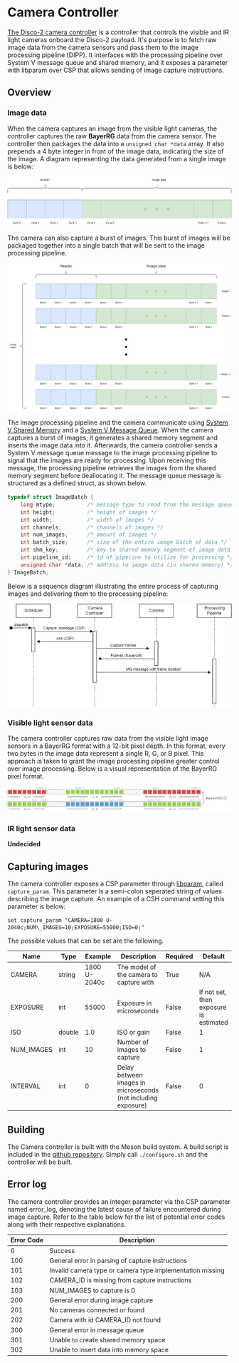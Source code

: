 # Camera Controller
[The Disco-2 camera controller](https://github.com/ivaroli/DiscoCameraController) is a controller that controls the visible and IR light cameras onboard the Disco-2 payload. It's purpose is to fetch raw image data from the camera sensors and pass them to the image processing pipeline (DIPP). It interfaces with the processing pipeline over System V message queue and shared memory, and it exposes a parameter with libparam over CSP that allows sending of image capture instructions.

## Overview

### Image data
When the camera captures an image from the visible light cameras, the controller captures the raw **BayerRG** data from the camera sensor. The controller then packages the data into a `unsigned char *data` array. It also prepends a 4 byte integer in front of the image data, indicating the size of the image. A diagram representing the data generated from a single image is below:

![Data reprisentation of a single image](doc/image_data_content.drawio.png)

The camera can also capture a burst of images. This burst of images will be packaged together into a single batch that will be sent to the image processing pipeline.

![Data reprisentation of a burst of images](doc/image_batch.drawio.png)

The image processing pipeline and the camera communicate using [System V Shared Memory](https://docs.oracle.com/cd/E19683-01/816-5042/svipc-41256/index.html) and a [System V Message Queue](https://docs.oracle.com/cd/E19683-01/816-5042/svipc-23310/index.html). When the camera captures a burst of images, it generates a shared memory segment and inserts the image data into it. Afterwards, the camera controller sends a System V message queue message to the image processing pipeline to signal that the images are ready for processing. Upon receiving this message, the processing pipeline retrieves the images from the shared memory segment before deallocating it. The message queue message is structured as a defined struct, as shown below.

```c
typedef struct ImageBatch {
    long mtype;          /* message type to read from the message queue */
    int height;          /* height of images */
    int width;           /* width of images */
    int channels;        /* channels of images */
    int num_images;      /* amount of images */
    int batch_size;      /* size of the entire image batch of data */
    int shm_key;         /* key to shared memory segment of image data */
    int pipeline_id;     /* id of pipeline to utilize for processing */
    unsigned char *data; /* address to image data (in shared memory) */
} ImageBatch;
```

Below is a sequence diagram illustrating the entire process of capturing images and delivering them to the processing pipeline:

![Sequecne diagram of capturing images and delivering them to the processing pipeline](doc/camera_sequence_diagram.drawio.png)

### Visible light sensor data
The camera controller captures raw data from the visible light image sensors in a BayerRG format with a 12-bit pixel depth. In this format, every two bytes in the image data represent a single R, G, or B pixel. This approach is taken to grant the image processing pipeline greater control over image processing. Below is a visual representation of the BayerRG pixel format.

![Sequecne diagram of capturing images and delivering them to the processing pipeline](doc/pixel-formats-raw.png)

### IR light sensor data
**Undecided**

## Capturing images
The camera controller exposes a CSP parameter through [libparam](https://github.com/spaceinventor/libparam), called `capture_param`. This parameter is a semi-colon seperated string of values describing the image capture. An example of a CSH command setting this parameter is below:

```
set capture_param "CAMERA=1800 U-2040c;NUM\_IMAGES=10;EXPOSURE=55000;ISO=0;"
```

The possible values that can be set are the following.

|        Name |        Type |        Example |        Description                                            |        Required |        Default                         |
|-------------|-------------|----------------|---------------------------------------------------------------|-----------------|----------------------------------------|
| CAMERA      | string      | 1800 U-2040c   | The model of the camera to capture with                       | True            | N/A                                    |
| EXPOSURE    | int         | 55000          | Exposure in microseconds                                      | False           | If not set, then exposure is estimated |
| ISO         | double      | 1.0            | ISO or gain                                                   | False           | 1                                      |
| NUM_IMAGES  | int         | 10             | Number of images to capture                                   | False           | 1                                      |
| INTERVAL    | int         | 0              | Delay between images in microseconds (not including exposure) | False           | 0                                      |

## Building
The Camera controller is built with the Meson build system. A build script is included in the [github repository](https://github.com/ivaroli/DiscoCameraController). Simply call `./configure.sh` and the controller will be built.

## Error log
The camera controller provides an integer parameter via the CSP parameter named error_log, denoting the latest cause of failure encountered during image capture. Refer to the table below for the list of potential error codes along with their respective explanations.

| Error Code | Description                                               |
|------------|-----------------------------------------------------------|
| 0          | Success                                                   |
| 100        | General error in parsing of capture instructions          |
| 101        | Invalid camera type or camera type implementation missing |
| 102        | CAMERA_ID is missing from capture instructions            |
| 103        | NUM_IMAGES to capture is 0                                |
| 200        | General error during image capture                        |
| 201        | No cameras connected or found                             |
| 202        | Camera with id CAMERA_ID not found                        |
| 300        | General error in message queue                            |
| 301        | Unable to create shared memory space                      |
| 302        | Unable to insert data into memory space                   |